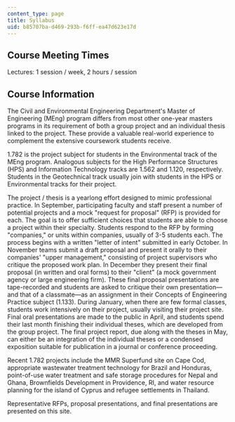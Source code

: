 ```yaml
---
content_type: page
title: Syllabus
uid: b85707ba-d469-293b-f6ff-ea47d623e17d
---
```


Course Meeting Times
--------------------

Lectures: 1 session / week, 2 hours / session

Course Information
------------------

The Civil and Environmental Engineering Department's Master of Engineering (MEng) program differs from most other one-year masters programs in its requirement of both a group project and an individual thesis linked to the project. These provide a valuable real-world experience to complement the extensive coursework students receive.

1.782 is the project subject for students in the Environmental track of the MEng program. Analogous subjects for the High Performance Structures (HPS) and Information Technology tracks are 1.562 and 1.120, respectively. Students in the Geotechnical track usually join with students in the HPS or Environmental tracks for their project.

The project / thesis is a yearlong effort designed to mimic professional practice. In September, participating faculty and staff present a number of potential projects and a mock "request for proposal" (RFP) is provided for each. The goal is to offer sufficient choices that students are able to choose a project within their specialty. Students respond to the RFP by forming "companies," or units within companies, usually of 3-5 students each. The process begins with a written "letter of intent" submitted in early October. In November teams submit a draft proposal and present it orally to their companies' "upper management," consisting of project supervisors who critique the proposed work plan. In December they present their final proposal (in written and oral forms) to their "client" (a mock government agency or large engineering firm). These final proposal presentations are tape-recorded and students are asked to critique their own presentation—and that of a classmate—as an assignment in their Concepts of Engineering Practice subject (1.133). During January, when there are few formal classes, students work intensively on their project, usually visiting their project site. Final oral presentations are made to the public in April, and students spend their last month finishing their individual theses, which are developed from the group project. The final project report, due along with the theses in May, can either be an integration of the individual theses or a condensed exposition suitable for publication in a journal or conference proceeding.

Recent 1.782 projects include the MMR Superfund site on Cape Cod, appropriate wastewater treatment technology for Brazil and Honduras, point-of-use water treatment and safe storage procedures for Nepal and Ghana, Brownfields Development in Providence, RI, and water resource planning for the island of Cyprus and refugee settlements in Thailand.

Representative RFPs, proposal presentations, and final presentations are presented on this site.